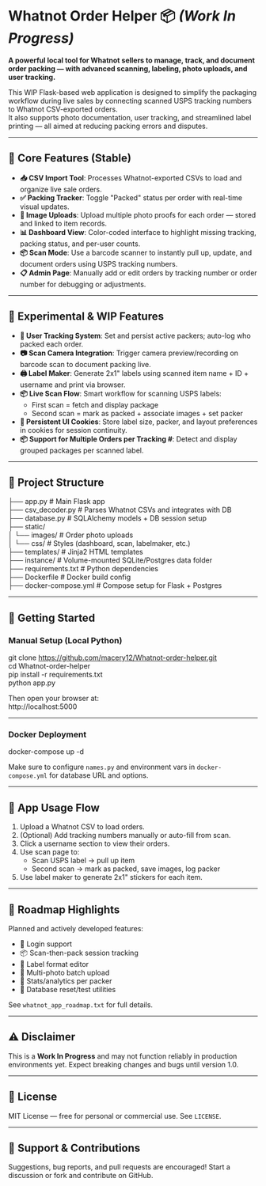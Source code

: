 
# Whatnot Order Helper 📦 *(Work In Progress)*

**A powerful local tool for Whatnot sellers to manage, track, and document order packing — with advanced scanning, labeling, photo uploads, and user tracking.**

This WIP Flask-based web application is designed to simplify the packaging workflow during live sales by connecting scanned USPS tracking numbers to Whatnot CSV-exported orders.  
It also supports photo documentation, user tracking, and streamlined label printing — all aimed at reducing packing errors and disputes.

---

## 🔧 Core Features (Stable)

- **📥 CSV Import Tool**: Processes Whatnot-exported CSVs to load and organize live sale orders.
- **✅ Packing Tracker**: Toggle "Packed" status per order with real-time visual updates.
- **📸 Image Uploads**: Upload multiple photo proofs for each order — stored and linked to item records.
- **📊 Dashboard View**: Color-coded interface to highlight missing tracking, packing status, and per-user counts.
- **📦 Scan Mode**: Use a barcode scanner to instantly pull up, update, and document orders using USPS tracking numbers.
- **📋 Admin Page**: Manually add or edit orders by tracking number or order number for debugging or adjustments.

---

## 🧪 Experimental & WIP Features

- **👤 User Tracking System**: Set and persist active packers; auto-log who packed each order.
- **📷 Scan Camera Integration**: Trigger camera preview/recording on barcode scan to document packing live.
- **🖨️ Label Maker**: Generate 2x1" labels using scanned item name + ID + username and print via browser.
- **📦 Live Scan Flow**: Smart workflow for scanning USPS labels:  
  - First scan = fetch and display package  
  - Second scan = mark as packed + associate images + set packer
- **🍪 Persistent UI Cookies**: Store label size, packer, and layout preferences in cookies for session continuity.
- **📦 Support for Multiple Orders per Tracking #**: Detect and display grouped packages per scanned label.

---

## 📂 Project Structure

├── app.py                   # Main Flask app  
├── csv_decoder.py           # Parses Whatnot CSVs and integrates with DB  
├── database.py              # SQLAlchemy models + DB session setup  
├── static/  
│   └── images/              # Order photo uploads  
│   └── css/                 # Styles (dashboard, scan, labelmaker, etc.)  
├── templates/               # Jinja2 HTML templates  
├── instance/                # Volume-mounted SQLite/Postgres data folder  
├── requirements.txt         # Python dependencies  
├── Dockerfile               # Docker build config  
├── docker-compose.yml       # Compose setup for Flask + Postgres  

---

## 🚀 Getting Started

### Manual Setup (Local Python)

git clone https://github.com/macery12/Whatnot-order-helper.git  
cd Whatnot-order-helper  
pip install -r requirements.txt  
python app.py  

Then open your browser at:  
http://localhost:5000  

---

### Docker Deployment

docker-compose up -d  

Make sure to configure `names.py` and environment vars in `docker-compose.yml` for database URL and options.

---

## 🧠 App Usage Flow

1. Upload a Whatnot CSV to load orders.  
2. (Optional) Add tracking numbers manually or auto-fill from scan.  
3. Click a username section to view their orders.  
4. Use scan page to:  
   - Scan USPS label → pull up item  
   - Second scan → mark as packed, save images, log packer  
5. Use label maker to generate 2x1" stickers for each item.

---

## 📌 Roadmap Highlights

Planned and actively developed features:

- 🔐 Login support  
- 📦 Scan-then-pack session tracking  
- 🧾 Label format editor  
- 📂 Multi-photo batch upload  
- 🧮 Stats/analytics per packer  
- 🧹 Database reset/test utilities  

See `whatnot_app_roadmap.txt` for full details.

---

## ⚠️ Disclaimer

This is a **Work In Progress** and may not function reliably in production environments yet. Expect breaking changes and bugs until version 1.0.

---

## 📝 License

MIT License — free for personal or commercial use. See `LICENSE`.

---

## 🙋 Support & Contributions

Suggestions, bug reports, and pull requests are encouraged! Start a discussion or fork and contribute on GitHub.
